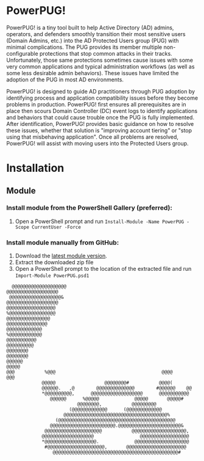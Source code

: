 # PowerPUG!
PowerPUG! is a tiny tool built to help Active Directory (AD) admins, operators, and defenders smoothly transition their most sensitive users (Domain Admins, etc.) into the AD Protected Users group (PUG) with minimal complications. The PUG provides its member multiple non-configurable protections that stop common attacks in their tracks. Unfortunately, those same protections sometimes cause issues with some very common applications and typical administration workflows (as well as some less desirable admin behaviors). These issues have limited the adoption of the PUG in most AD environments.

PowerPUG! is designed to guide AD practitioners through PUG adoption by identifying process and application compatibility issues before they become problems in production. PowerPUG! first ensures all prerequisites are in place then scours Domain Controller (DC) event logs to identify applications and behaviors that could cause trouble once the PUG is fully implemented. After identification, PowerPUG! provides basic guidance on how to resolve these issues, whether that solution is "improving account tiering" or "stop using that misbehaving application". Once all problems are resolved, PowerPUG! will assist with moving users into the Protected Users group.

# Installation
## Module
### Install module from the PowerShell Gallery (preferred):
1. Open a PowerShell prompt and run `Install-Module -Name PowerPUG -Scope CurrentUser -Force`

### Install module manually from GitHub:
1. Download the [latest module version](https://github.com/TrimarcJake/PowerPUG/releases/latest/download/PowerPUG.zip).
2. Extract the downloaded zip file
3. Open a PowerShell prompt to the location of the extracted file and run `Import-Module PowerPUG.psd1`

```
  @@@@@@@@@@@@@@@@@@@@                                     @@@@@@@@@@@@@@@@@@@  
 @@@@@@@@@@@@@@@@@@@&                                       @@@@@@@@@@@@@@@@@@@
@@@@@@@@@@@@@@@@@@                                            %@@@@@@@@@@@@@@@@@
@@@@@@@@@@@@@@@@                                                 @@@@@@@@@@@@@@@
@@@@@@@@@@@@@                                                      %@@@@@@@@@@@@
@@@@@@@@@@@                                                           @@@@@@@@@@
@@@@@@@@                                                                @@@@@@@@
@@@@@@                                                                     @@@@@
@@@           %@@@                                       @@@@                @@@
             @@@@@                  @@@@@@@@#           @@@@(                   
             @@@@@@.   ,@        @@@@@@@@@@@@@@        #@@@@@@    @@            
             *@@@@@@@@@@,      @@@@@@@@@@@@@@@@@@@      @@@@@@@@@@@             
                @@@@@@      %@@@@@             @@@@@       @@@@@#               
                          @@@@@@@@,           @@@@@@@@@                         
                       (@@@@@@@@@@@@@      (@@@@@@@@@@@@@                       
                     @@@@@@@@@@@@@@@@@@@@@@@@@@@@@@@@@@@@@@%                    
                  (@@@@@@@@@@@@@@@@@@@@@@@@@@@@@@@@@@@@@@@@@@@                  
                @@@@@@@@@@@@@@@@@@@@@@@@.@@@@@@@@@@@@@@@@@@@@@@@&               
              @@@@@@@@@@@@@@@@@@@@@           @@@@@@@@@@@@@@@@@@@@,             
             @@@@@@@@@@@@@@@@@@@                 @@@@@@@@@@@@@@@@@@             
             *@@@@@@@@@@@@@@@@@@@.             @@@@@@@@@@@@@@@@@@@@             
              #@@@@@@@@@@@@@@@@@@@@@,       @@@@@@@@@@@@@@@@@@@@@@              
                 @@@@@@@@@@@@@@@@@@@@@@@@@@@@@@@@@@@@@@@@@@@@@@#
```
